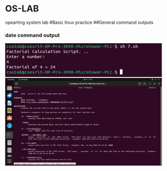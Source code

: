 # OS-LAB
opearting system lab
#Basic linux practice
##General command outputs
### date command output
![date command output](date.png)
![manual command manual](mandate.png)
